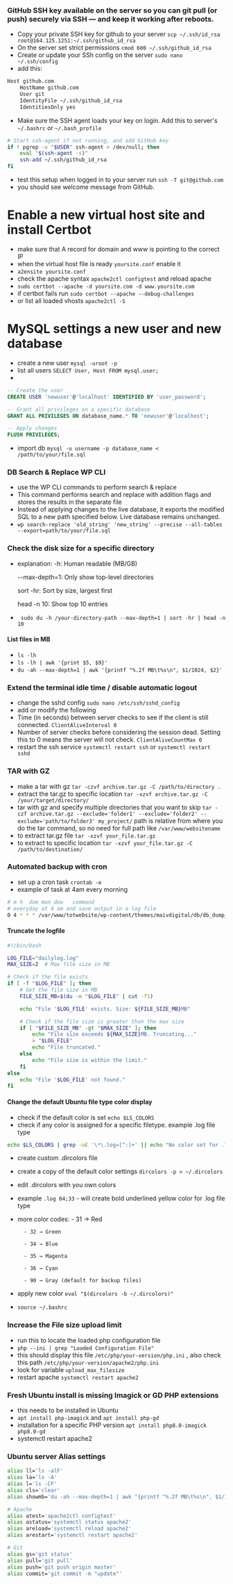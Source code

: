 
### GitHub SSH key available on the server so you can git pull (or push) securely via SSH — and keep it working after reboots.

- Copy your private SSH key for github to your server 
`scp ~/.ssh/id_rsa root@164.125.1251:~/.ssh/github_id_rsa`
- On the server set strict permissions `cmod 600 ~/.ssh/github_id_rsa`
- Create or update your SSh config on the server
`sudo nano ~/.ssh/config` 
- add this: 
```bash
Host github.com
    HostName github.com
    User git
    IdentityFile ~/.ssh/github_id_rsa
    IdentitiesOnly yes
```
- Make sure the SSH agent loads your key on login. Add this to server's `~/.bashrc` or `~/.bash_profile`

```bash
# Start ssh-agent if not running, and add GitHub key
if ! pgrep -u "$USER" ssh-agent > /dev/null; then
    eval "$(ssh-agent -s)"
    ssh-add ~/.ssh/github_id_rsa
fi
```
- test this setup when logged in to your server run `ssh -T git@github.com`
- you should see welcome message from GitHub. 


# Enable a new virtual host site and install Certbot

- make sure that A record for domain and www is pointing to the correct IP
- when the virtual host file is ready `yoursite.conf` enable it
- `a2ensite yoursite.conf` 
- check the apache syntax `apache2ctl configtest` and reload apache
- `sudo certbot --apache -d yoursite.com -d www.yoursite.com`
- if certbot fails run `sudo certbot --apache --debug-challenges`
- or list all loaded vhosts `apache2ctl -S`

# MySQL settings a new user and new database

- create a new user `mysql -uroot -p`
- list all users `SELECT User, Host FROM mysql.user;`
- 
```sql
-- Create the user
CREATE USER 'newuser'@'localhost' IDENTIFIED BY 'user_password';

-- Grant all privileges on a specific database
GRANT ALL PRIVILEGES ON database_name.* TO 'newuser'@'localhost';

-- Apply changes
FLUSH PRIVILEGES;

```
- import db `mysql -u username -p database_name < /path/to/your/file.sql`


### DB Search & Replace WP CLI

- use the WP CLI commands to perform search & replace 
- This command performs search and replace with addition flags and stores the results in the separate file
- Instead of applying changes to the live database, it exports the modified SQL to a new path specified below. Live database remains unchanged.
- `wp search-replace 'old_string' 'new_string' --precise --all-tables --export=path/to/your/file.sql`


### Check the disk size for a specific directory
- explanation: 
    -h: Human readable (MB/GB)

    --max-depth=1: Only show top-level directories

    sort -hr: Sort by size, largest first

    head -n 10: Show top 10 entries
- ` sudo du -h /your-directory-path --max-depth=1 | sort -hr | head -n 10`


#### List files in MB 

- `ls -lh` 
- `ls -lh | awk '{print $5, $9}'`
- `du -ah --max-depth=1 | awk '{printf "%.2f MB\t%s\n", $1/1024, $2}'`



### Extend the terminal idle time / disable automatic logout

- change the sshd config `sudo nano /etc/ssh/sshd_config`
- add or modify the following 
- Time (in seconds) between server checks to see if the client is still connected. `ClientAliveInterval 0` 
- Number of server checks before considering the session dead. Setting this to 0 means the server will not check. `ClientAliveCountMax 0`
- restart the ssh service `systemctl restart ssh` or `systemctl restart sshd`


### TAR with GZ 

- make a tar with gz `tar -czvf archive.tar.gz -C /path/to/directory .`
- extract the tar.gz to specific location `tar -xzvf archive.tar.gz -C /your/target/directory/`
- tar with gz and specify multiple directories that you want to skip `tar -czf archive.tar.gz --exclude='folder1' --exclude='folder2' --exclude='path/to/folder3' my_project/` path is relative from where you do the tar command, so no need for full path like `/var/www/websitename`
- to extract tar.gz file `tar -xzvf your_file.tar.gz`
- to extract to specific location `tar -xzvf your_file.tar.gz -C /path/to/destination/`


### Automated backup with cron 

- set up a cron task `crontab -e`
- example of task at 4am every morning 

```bash
# m h  dom mon dow   command
# everyday at 4 am and save output in a log file
0 4 * * * /var/www/totwebsite/wp-content/themes/maivdigital/db/db_dump_cron.sh >> /var/www/totwebsite/wp-content/themes/maivdigital/db/dailylogfile.log 2>&1 
```


#### Truncate the logfile 

```bash
#!/bin/bash

LOG_FILE="dailylog.log"
MAX_SIZE=2  # Max file size in MB

# Check if the file exists
if [ -f "$LOG_FILE" ]; then
    # Get the file size in MB
    FILE_SIZE_MB=$(du -m "$LOG_FILE" | cut -f1)

    echo "File '$LOG_FILE' exists. Size: ${FILE_SIZE_MB}MB"

    # Check if the file size is greater than the max size
    if [ "$FILE_SIZE_MB" -gt "$MAX_SIZE" ]; then
        echo "File size exceeds ${MAX_SIZE}MB. Truncating..."
        > "$LOG_FILE"
        echo "File truncated."
    else
        echo "File size is within the limit."
    fi
else
    echo "File '$LOG_FILE' not found."
fi
```




#### Change the default Ubuntu file type color display
- check if the default color is set `echo $LS_COLORS`
- check if any color is assigned for a specific filetype. example .log file type
```bash
echo $LS_COLORS | grep -oE '\*\.log=[^:]+' || echo "No color set for .log files"

```
- create custom .dircolors file
- create a copy of the default color settings `dircolors -p > ~/.dircolors`
- edit  .dircolors with you own colors
- example `.log 04;33` - will create bold underlined yellow color for .log file type
- more color codes:
        - 31 → Red

        - 32 → Green

        - 34 → Blue

        - 35 → Magenta

        - 36 → Cyan

        - 90 → Gray (default for backup files)

- apply new color `eval "$(dircolors -b ~/.dircolors)"`
- `source ~/.bashrc`


### Increase the File size upload limit
- run this to locate the loaded php configuration file
- `php --ini | grep "Loaded Configuration File"`
- this should display this file `/etc/php/your-version/php.ini` , also check this path `/etc/php/your-version/apache2/php.ini`
- look for variable `upload_max_filesize`
- restart apache `systemctl restart apache2`


### Fresh Ubuntu install is missing Imagick or GD PHP extensions ### 

- this needs to be installed in Ubuntu
- `apt install php-imagick`  and `apt install php-gd`
- installation for a specific PHP version `apt install php8.0-imagick php8.0-gd`
- systemctl restart apache2




### Ubuntu server Alias settings

```bash
alias ll='ls -alF'
alias la='ls -A'
alias l='ls -CF'
alias cls='clear'
alias showmb='du -ah --max-depth=1 | awk "{printf "%.2f MB\t%s\n", $1/1024, $2}"'

# Apache
alias atest='apache2ctl configtest'
alias astatus='systemctl status apache2'
alias areload='systemctl reload apache2'
alias arestart='systemctl restart apache2'

# Git 
alias gs='git status'
alias pull='git pull'
alias push='git push origin master'
alias commit='git commit -m "update"'

```